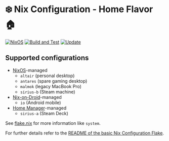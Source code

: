 # :snowflake: Nix Configuration - Home Flavor :house:

[![NixOS][nixos-badge]][nixos]
[![Build and Test][ci-badge]][ci]
[![Update][update-badge]][update]

## Supported configurations

* [NixOS][nixos]-managed
  * `altair` (personal desktop)
  * `antares` (spare gaming desktop)
  * `malmok` (legacy MacBook Pro)
  * `sirius-b` (Steam machine)
* [Nix-on-Droid][nix-on-droid]-managed
  * `io` (Android mobile)
* [Home Manager][home-manager]-managed
  * `sirius-a` (Steam Deck)

See [flake.nix](flake.nix) for more information like `system`.

For further details refer to the [README of the basic Nix Configuration Flake][nixcfg].

[ci]: https://github.com/rake5k/nixcfg-home/actions/workflows/ci.yml
[ci-badge]: https://github.com/rake5k/nixcfg-home/actions/workflows/ci.yml/badge.svg
[update]: https://github.com/rake5k/nixcfg-home/actions/workflows/update.yml
[update-badge]: https://github.com/rake5k/nixcfg-home/actions/workflows/update.yml/badge.svg

[home-manager]: https://github.com/nix-community/home-manager
[nix-on-droid]: https://nix-community.github.io/nix-on-droid
[nixos]: https://nixos.org/
[nixos-badge]: https://img.shields.io/badge/NixOS-23.11-blue.svg?logo=NixOS&logoColor=white
[nixcfg]: https://github.com/rake5k/nixcfg
